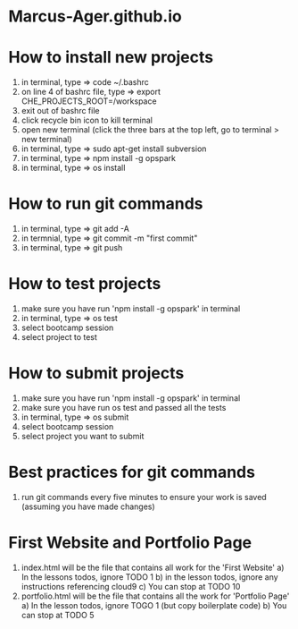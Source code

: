 # Marcus-Ager.github.io

# How to install new projects
1) in terminal, type => code ~/.bashrc
2) on line 4 of bashrc file, type => export CHE_PROJECTS_ROOT=/workspace
3) exit out of bashrc file
4) click recycle bin icon to kill terminal
5) open new terminal (click the three bars at the top left, go to terminal > new terminal)
6) in terminal, type => sudo apt-get install subversion
7) in terminal, type => npm install -g opspark
8) in terminal, type => os install

# How to run git commands
1) in terminal, type => git add -A
2) in termnial, type => git commit -m "first commit"
3) in terminal, type => git push

# How to test projects
1) make sure you have run 'npm install -g opspark' in terminal
2) in terminal, type => os test 
3) select bootcamp session
4) select project to test

# How to submit projects
1) make sure you have run 'npm install -g opspark' in terminal
2) make sure you have run os test and passed all the tests
3) in terminal, type => os submit
4) select bootcamp session
5) select project you want to submit

# Best practices for git commands
1) run git commands every five minutes to ensure your work is saved (assuming you have made changes)

# First Website and Portfolio Page
1) index.html will be the file that contains all work for the 'First Website'
    a) In the lessons todos, ignore TODO 1
    b) in the lesson todos, ignore any instructions referencing cloud9
    c) You can stop at TODO 10
2) portfolio.html will be the file that contains all the work for 'Portfolio Page'
    a) In the lesson todos, ignore TOGO 1 (but copy boilerplate code)
    b) You can stop at TODO 5